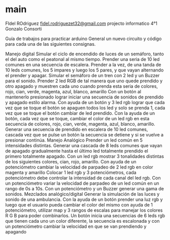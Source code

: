 # main
FIdel ROdriguez
fidel.rodriguezet32@gmail.com
projecto informatico
4°1
Gonzalo Consorti

Guía de trabajos para practicar arduino
General un nuevo circuito y código para cada una de las siguientes consignas.

Manejo digital
Simular el ciclo de encendido de luces de un semáforo, tanto el del auto como el peatonal al mismo tiempo.
Prender una seria de 10 led comunes en una secuencia de escalera.
Prender a la vez, de una tanda de 10 leds comunes, los 5 impares y luego los 5 pares, y que vayan alternando el prender y apagar.
Simular el semáforo de un tren con 2 led y un Buzzer para el sonido.
Prender 2 led RGB de tal manera que uno quede prendido y otro apagado y muestren cada uno cuando prenda esta seria de colores, rojo, cian, verde, magenta, azul, blanco, amarillo
Con un botón al mantenerlo presionado lograr iniciar una secuencia de sonidos de prendido y apagado estilo alarma.
Con ayuda de un botón y 3 led rgb lograr que cada vez que se toque el botón se apaguen todos los led y solo se prenda 1, cada vez que se toque el botón cambiar de led prendido.
Con la ayuda de un botón, cada vez que se toque, cambiar el color de un led rgb en esta secuencia de colores, rojo, cian, verde, magenta, azul, blanco, amarillo.
Generar una secuencia de prendido en escalera de 10 led comunes, cascada vez que se pulse un botón la secuencia se detiene y si se vuelve a presionar continúa.
Manejo Analógico
Prender un led común en 5 intensidades distintas.
Generar una cascada de 8 leds comunes que  vayan de apagado gradualmente hasta el último led totalmente prendido el primero totalmente apagado.
Con un led rgb mostrar 3 tonalidades distintas de los siguientes colores,  cian, rojo, amarillo.
Con ayuda de un potenciómetro cambiar la velocidad de parpadeo de 2 led rgb en color magenta y amarillo
Colocar 1 led rgb y 3 potenciómetros, cada potenciómetro debe controlar la intensidad de cada canal del led rgb.
Con un potenciómetro variar la velocidad de parpadeo de un led común en un rango de 0s a 10s.
Con un potenciómetro y un Buzzer generar una gama de sonidos.
Mezclados analógico/digital
Generar la simulación de las luces y sonido de una ambulancia.
Con la ayuda de un botón prender una luz rgb y luego que el usuario pueda cambiar el color del mismo con ayuda de 1 potenciómetro, utilizar map y 3 rangos de escalas para manejar los colores R G B para poder combinarlos.
Un botón inicia una secuencias de 6 leds rgb que tienen cada uno un color diferente, la secuencia es escalonada y con un potenciómetro cambiar la velocidad en que se van prendiendo y apagando

